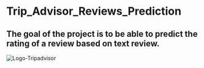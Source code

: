 # Trip_Advisor_Reviews_Prediction



## The goal of the project is to be able to predict the rating of a review based on text review.

![Logo-Tripadvisor](https://www.google.com/url?sa=i&url=https%3A%2F%2Fwww.optimize360.fr%2Fsupprimer-un-avis-tripadvisor%2F&psig=AOvVaw2uZuLaDxyivTCUbC5lhVda&ust=1583436995272000&source=images&cd=vfe&ved=0CAIQjRxqFwoTCMCmsdPIgegCFQAAAAAdAAAAABAJ)


